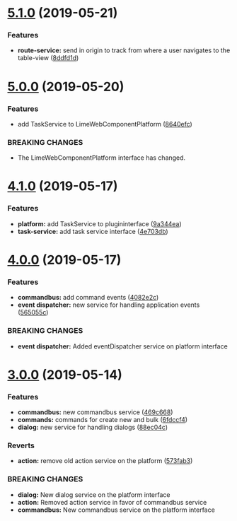 # [5.1.0](https://github.com/Lundalogik/lime-web-component-interfaces/compare/v5.0.0...v5.1.0) (2019-05-21)


### Features

* **route-service:** send in origin to track from where a user navigates to the table-view ([8ddfd1d](https://github.com/Lundalogik/lime-web-component-interfaces/commit/8ddfd1d))

# [5.0.0](https://github.com/Lundalogik/lime-web-component-interfaces/compare/v4.1.0...v5.0.0) (2019-05-20)


### Features

* add TaskService to LimeWebComponentPlatform ([8640efc](https://github.com/Lundalogik/lime-web-component-interfaces/commit/8640efc))


### BREAKING CHANGES

* The LimeWebComponentPlatform interface has changed.

# [4.1.0](https://github.com/Lundalogik/lime-web-component-interfaces/compare/v4.0.0...v4.1.0) (2019-05-17)


### Features

* **platform:** add TaskService to plugininterface ([9a344ea](https://github.com/Lundalogik/lime-web-component-interfaces/commit/9a344ea))
* **task-service:** add task service interface ([4e703db](https://github.com/Lundalogik/lime-web-component-interfaces/commit/4e703db))

# [4.0.0](https://github.com/Lundalogik/lime-web-component-interfaces/compare/v3.0.0...v4.0.0) (2019-05-17)


### Features

* **commandbus:** add command events ([4082e2c](https://github.com/Lundalogik/lime-web-component-interfaces/commit/4082e2c))
* **event dispatcher:** new service for handling application events ([565055c](https://github.com/Lundalogik/lime-web-component-interfaces/commit/565055c))


### BREAKING CHANGES

* **event dispatcher:** Added eventDispatcher service on platform interface

# [3.0.0](https://github.com/Lundalogik/lime-web-component-interfaces/compare/v2.9.0...v3.0.0) (2019-05-14)


### Features

* **commandbus:** new commandbus service ([469c668](https://github.com/Lundalogik/lime-web-component-interfaces/commit/469c668))
* **commands:** commands for create new and bulk ([6fdccf4](https://github.com/Lundalogik/lime-web-component-interfaces/commit/6fdccf4))
* **dialog:** new service for handling dialogs ([88ec04c](https://github.com/Lundalogik/lime-web-component-interfaces/commit/88ec04c))


### Reverts

* **action:** remove old action service on the platform ([573fab3](https://github.com/Lundalogik/lime-web-component-interfaces/commit/573fab3))


### BREAKING CHANGES

* **dialog:** New dialog service on the platform interface
* **action:** Removed action service in favor of commandbus service
* **commandbus:** New commandbus service on the platform interface
